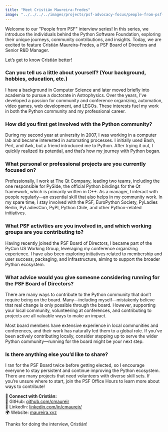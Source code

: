 ```yaml
---
title: "Meet Cristián Maureira-Fredes"
image: "../../../../images/projects/psf-advocacy-focus/people-from-psf-interviews/Cristian.png"
---
```


Welcome to our "People from PSF" interview series! In this series, we introduce
the individuals behind the Python Software Foundation, exploring their unique
journeys, community contributions, and insights. Today, we are excited to
feature Cristián Maureira-Fredes, a PSF Board of Directors and Senior R&D
Manager.

Let’s get to know Cristián better!

### **Can you tell us a little about yourself? (Your background, hobbies, education, etc.)**

I have a background in Computer Science and later moved briefly into academia to
pursue a doctorate in Astrophysics. Over the years, I’ve developed a passion for
community and conference organizing, automation, video games, web development,
and LEGOs. These interests fuel my work in both the Python community and my
professional career.

### **How did you first get involved with the Python community?**

During my second year at university in 2007, I was working in a computer lab and
became interested in automating processes. I initially used Bash, Perl, and Awk,
but a friend introduced me to Python. After trying it out, I quickly realized
its potential, and that’s how my journey with Python began.

### **What personal or professional projects are you currently focused on?**

Professionally, I work at The Qt Company, leading two teams, including the one
responsible for PySide, the official Python bindings for the Qt framework, which
is primarily written in C++. As a manager, I interact with people regularly—an
essential skill that also helps in my community work. In my spare time, I stay
involved with the PSF, EuroPython Society, PyLadies Berlin, PyLadiesCon, PyPI,
Python Chile, and other Python-related initiatives.

### **What PSF activities are you involved in, and which working groups are you contributing to?**

Having recently joined the PSF Board of Directors, I became part of the PyCon US
Working Group, leveraging my conference organizing experience. I have also been
exploring initiatives related to membership and user success, packaging, and
infrastructure, aiming to support the broader Python ecosystem.

### **What advice would you give someone considering running for the PSF Board of Directors?**

There are many ways to contribute to the Python community that don’t require
being on the board. Many—including myself—mistakenly believe that real change is
only possible through the board. However, supporting your local community,
volunteering at conferences, and contributing to projects are all valuable ways
to make an impact.

Most board members have extensive experience in local communities and
conferences, and their work has naturally led them to a global role. If you’ve
been actively contributing locally, consider stepping up to serve the wider
Python community—running for the board might be your next step.

### **Is there anything else you’d like to share?**

I ran for the PSF Board twice before getting elected, so I encourage everyone to
stay persistent and continue improving the Python ecosystem. There are many
projects that need volunteers with diverse skill sets. If you’re unsure where to
start, join the PSF Office Hours to learn more about ways to contribute!

**📌 Connect with Cristián:**  
🔗 GitHub: [<u>github.com/cmaureir  
</u>](https://github.com/cmaureir) 🔗 LinkedIn: [<u>linkedin.com/in/cmaureir/  
</u>](https://www.linkedin.com/in/cmaureir/) 🌍 Website:
[<u>maureira.xyz</u>](https://maureira.xyz/)

<span class="mark">Thanks for doing the interview, Cristián!</span>
